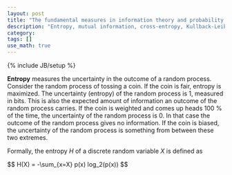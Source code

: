 ```yaml
---
layout: post
title: "The fundamental measures in information theory and probability theory"
description: "Entropy, mutual information, cross-entropy, Kullback-Leibler divergence, and perplexity"
category: 
tags: []
use_math: true
---
```

{% include JB/setup %}

**Entropy** measures the uncertainty in the outcome of a random process. 
Consider the random process of tossing a coin. If the coin is fair, entropy is 
maximized. The uncertainty \(entropy\) of the random process is 1, measured in 
bits. This is also the expected amount of information an outcome of the random 
process carries. If the coin is weighted and comes up heads 100 % of the time, 
the uncertainty of the random process is 0. In that case the outcome of the 
random process gives no information. If the coin is biased, the uncertainty of 
the random process is something from between these two extremes.

Formally, the entropy <span>$H$</span> of a discrete random variable 
<span>$X$</span> is defined as

<div>$$
H(X) = -\sum_{x=X} p(x) log_2(p(x))
$$</div>
